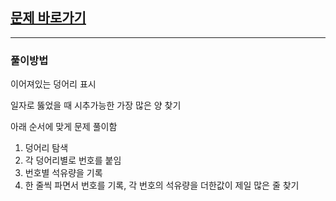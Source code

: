 ## [문제 바로가기](https://school.programmers.co.kr/learn/courses/30/lessons/250136)

---

### 풀이방법

이어져있는 덩어리 표시

일자로 뚫었을 때 시추가능한 가장 많은 양 찾기

아래 순서에 맞게 문제 풀이함

1. 덩어리 탐색
2. 각 덩어리별로 번호를 붙임
3. 번호별 석유량을 기록
4. 한 줄씩 파면서 번호를 기록, 각 번호의 석유량을 더한값이 제일 많은 줄 찾기
